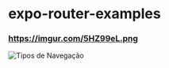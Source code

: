 # expo-router-examples

### https://imgur.com/5HZ99eL.png

<img src="https://imgur.com/5HZ99eL.png"
     alt="Tipos de Navegação"
     style="float: left; margin-right: 10px;" />